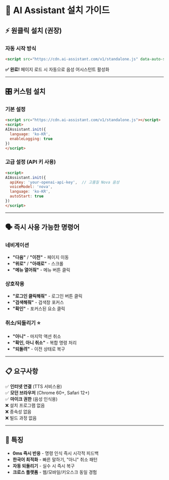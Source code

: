 # 🚀 AI Assistant 설치 가이드

## ⚡ 원클릭 설치 (권장)

### 자동 시작 방식
```html
<script src="https://cdn.ai-assistant.com/v1/standalone.js" data-auto-start></script>
```
**✅ 완료!** 페이지 로드 시 자동으로 음성 어시스턴트 활성화

---

## 🎛️ 커스텀 설치

### 기본 설정
```html
<script src="https://cdn.ai-assistant.com/v1/standalone.js"></script>
<script>
AIAssistant.init({
  language: 'ko-KR',
  enableLogging: true
})
</script>
```

### 고급 설정 (API 키 사용)
```html
<script>
AIAssistant.init({
  apiKey: 'your-openai-api-key',  // 고품질 Nova 음성
  voiceModel: 'nova',
  language: 'ko-KR',
  autoStart: true
})
</script>
```

---

## 🗣️ 즉시 사용 가능한 명령어

### 네비게이션
- **"다음"** / **"이전"** - 페이지 이동
- **"위로"** / **"아래로"** - 스크롤
- **"메뉴 열어줘"** - 메뉴 버튼 클릭

### 상호작용  
- **"로그인 클릭해줘"** - 로그인 버튼 클릭
- **"검색해줘"** - 검색창 포커스
- **"확인"** - 포커스된 요소 클릭

### 취소/되돌리기 ⭐
- **"아니"** - 마지막 액션 취소
- **"확인, 아니 취소"** - 복합 명령 처리
- **"되돌려"** - 이전 상태로 복구

---

## 📋 요구사항

✅ **인터넷 연결** (TTS 서비스용)  
✅ **모던 브라우저** (Chrome 60+, Safari 12+)  
✅ **마이크 권한** (음성 인식용)  
❌ 설치 프로그램 없음  
❌ 종속성 없음  
❌ 빌드 과정 없음

---

## 🎯 특징

- **0ms 즉시 반응** - 명령 인식 즉시 시각적 피드백
- **한국어 최적화** - 빠른 말하기, "아니" 취소 패턴
- **자동 되돌리기** - 실수 시 즉시 복구
- **크로스 플랫폼** - 웹/모바일/키오스크 동일 경험